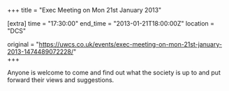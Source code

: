 +++
title = "Exec Meeting on Mon 21st January 2013"

[extra]
time = "17:30:00"
end_time = "2013-01-21T18:00:00Z"
location = "DCS"

original = "https://uwcs.co.uk/events/exec-meeting-on-mon-21st-january-2013-1474489072228/"    
+++

Anyone is welcome to come and find out what the society is up to and put forward their views and suggestions.

